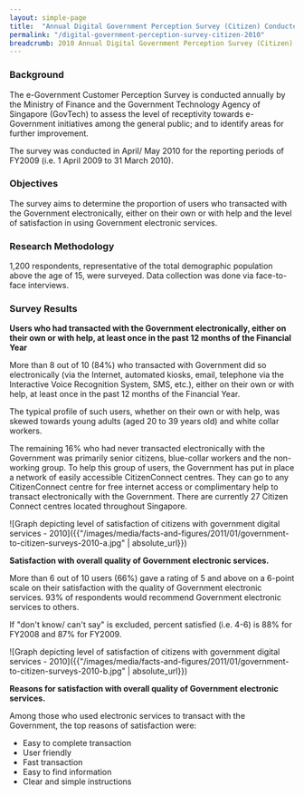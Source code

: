```yaml
---
layout: simple-page
title:  "Annual Digital Government Perception Survey (Citizen) Conducted in 2010"
permalink: "/digital-government-perception-survey-citizen-2010"
breadcrumb: 2010 Annual Digital Government Perception Survey (Citizen)
---
```


### **Background**

The e-Government Customer Perception Survey is conducted annually by the Ministry of Finance and the Government Technology Agency of Singapore (GovTech) to assess the level of receptivity towards e-Government initiatives among the general public; and to identify areas for further improvement.

The survey was conducted in April/ May 2010 for the reporting periods of FY2009 (i.e. 1 April 2009 to 31 March 2010).

### **Objectives**

The survey aims to determine the proportion of users who transacted with the Government electronically, either on their own or with help and the level of satisfaction in using Government electronic services.

### **Research Methodology**

1,200 respondents, representative of the total demographic population above the age of 15, were surveyed. Data collection was done via face-to-face interviews.

### **Survey Results**

**Users who had transacted with the Government electronically, either on their own or with help, at least once in the past 12 months of the Financial Year**

More than 8 out of 10 (84%) who transacted with Government did so electronically (via the Internet, automated kiosks, email, telephone via the Interactive Voice Recognition System, SMS, etc.), either on their own or with help, at least once in the past 12 months of the Financial Year.

The typical profile of such users, whether on their own or with help, was skewed towards young adults (aged 20 to 39 years old) and white collar workers.

The remaining 16% who had never transacted electronically with the Government was primarily senior citizens, blue-collar workers and the non-working group. To help this group of users, the Government has put in place a network of easily accessible CitizenConnect centres. They can go to any CitizenConnect centre for free internet access or complimentary help to transact electronically with the Government. There are currently 27 Citizen Connect centres located throughout Singapore.

![Graph depicting level of satisfaction of citizens with government digital services - 2010]({{"/images/media/facts-and-figures/2011/01/government-to-citizen-surveys-2010-a.jpg" | absolute_url}})

**Satisfaction with overall quality of Government electronic services.**

More than 6 out of 10 users (66%) gave a rating of 5 and above on a 6-point scale on their satisfaction with the quality of Government electronic services. 93% of respondents would recommend Government electronic services to others.

If "don't know/ can't say" is excluded, percent satisfied (i.e. 4-6) is 88% for FY2008 and 87% for FY2009.

![Graph depicting level of satisfaction of citizens with government digital services - 2010]({{"/images/media/facts-and-figures/2011/01/government-to-citizen-surveys-2010-b.jpg" | absolute_url}})

**Reasons for satisfaction with overall quality of Government electronic services.**

Among those who used electronic services to transact with the Government, the top reasons of satisfaction were:

* Easy to complete transaction
* User friendly
* Fast transaction
* Easy to find information
* Clear and simple instructions
